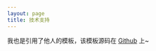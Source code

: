 ```yaml
---
layout: page
title: 技术支持 
---
```


我也是引用了他人的模板，该模板源码在 <a target="_blank" href='https://github.com/leopardpan/leopardpan.github.io/'>Github</a> 上~
